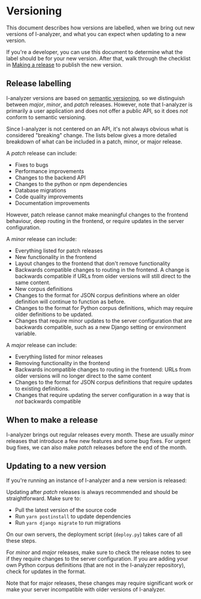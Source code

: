 # Versioning

This document describes how versions are labelled, when we bring out new versions of I-analyzer, and what you can expect when updating to a new version.

If you're a developer, you can use this document to determine what the label should be for your new version. After that, walk through the checklist in [Making a release](./Making-a-release.md) to publish the new version.

## Release labelling

I-analyzer versions are based on [semantic versioning](https://semver.org/), so we distinguish between _major_, _minor_, and _patch_ releases. However, note that I-analyzer is primarily a user application and does not offer a public API, so it does _not_ conform to semantic versioning.

Since I-analyzer is not centered on an API, it's not always obvious what is considered "breaking" change. The lists below gives a more detailed breakdown of what can be included in a patch, minor, or major release.

A _patch_ release can include:

- Fixes to bugs
- Performance improvements
- Changes to the backend API
- Changes to the python or npm dependencies
- Database migrations
- Code quality improvements
- Documentation improvements

However, patch release cannot make meaningful changes to the frontend behaviour, deep routing in the frontend, or require updates in the server configuration.

A _minor_ release can include:

- Everything listed for patch releases
- New functionality in the frontend
- Layout changes to the frontend that don't remove functionality
- Backwards compatible changes to routing in the frontend. A change is backwards compatible if URLs from older versions will still direct to the same content.
- New corpus definitions
- Changes to the format for JSON corpus definitions where an older definition will continue to function as before.
- Changes to the format for Python corpus definitions, which may require older definitions to be updated.
- Changes that require minor updates to the server configuration that are backwards compatible, such as a new Django setting or environment variable.

A _major_ release can include:

- Everything listed for minor releases
- Removing functionality in the frontend
- Backwards incompatible changes to routing in the frontend: URLs from older versions will no longer direct to the same content
- Changes to the format for JSON corpus definitions that require updates to existing definitions.
- Changes that require updating the server configuration in a way that is _not_ backwards compatible

## When to make a release

I-analyzer brings out regular releases every month. These are usually _minor_ releases that introduce a few new features and some bug fixes. For urgent bug fixes, we can also make _patch_ releases before the end of the month.

## Updating to a new version

If you're running an instance of I-analyzer and a new version is released:

Updating after _patch_ releases is always recommended and should be straightforward. Make sure to:

- Pull the latest version of the source code
- Run `yarn postinstall` to update dependencies
- Run `yarn django migrate` to run migrations

On our own servers, the deployment script (`deploy.py`) takes care of all these steps.

For _minor_ and _major_ releases, make sure to check the release notes to see if they require changes to the server configuration. If you are adding your own Python corpus definitions (that are not in the I-analyzer repository), check for updates in the format.

Note that for major releases, these changes may require significant work or make your server incompatible with older versions of I-analyzer.
